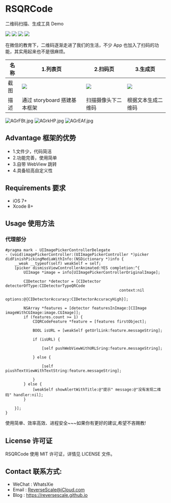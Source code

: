 # RSQRCode
二维码扫描、生成工具 Demo

![](https://img.shields.io/badge/platform-iOS-red.svg) 
![](https://img.shields.io/badge/language-Objective--C-orange.svg) 
![](https://img.shields.io/badge/download-791K-brightgreen.svg)
![](https://img.shields.io/badge/license-MIT%20License-brightgreen.svg) 

在微信的教育下，二维码逐渐走进了我们的生活，不少 App 也加入了扫码的功能，其实用起来也不是很麻烦。

| 名称 |1.列表页 |2.扫码页 |3.生成页 
| ------------- | ------------- | ------------- | ------------- | 
| 截图 | ![](https://s2.ax1x.com/2019/03/23/AGrEAf.jpg) | ![](https://s2.ax1x.com/2019/03/23/AGrkHP.jpg) | ![](https://s2.ax1x.com/2019/03/23/AGrFBt.jpg) | 
| 描述 | 通过 storyboard 搭建基本框架 | 扫描摄像头下二维码 | 根据文本生成二维码 |

![AGrFBt.jpg](https://s2.ax1x.com/2019/03/23/AGrFBt.jpg)
![AGrkHP.jpg](https://s2.ax1x.com/2019/03/23/AGrkHP.jpg)
![AGrEAf.jpg](https://s2.ax1x.com/2019/03/23/AGrEAf.jpg)

## Advantage 框架的优势
* 1.文件少，代码简洁
* 2.功能完善，使用简单
* 3.自带 WebView 跳转
* 4.具备较高自定义性


## Requirements 要求
* iOS 7+
* Xcode 8+


## Usage 使用方法
### 代理部分
```
#pragma mark - UIImagePickerControllerDelegate
- (void)imagePickerController:(UIImagePickerController *)picker didFinishPickingMediaWithInfo:(NSDictionary *)info {
    __weak __typeof(self) weakSelf = self;
    [picker dismissViewControllerAnimated:YES completion:^{
        UIImage *image = info[UIImagePickerControllerOriginalImage];
        
        CIDetector *detector = [CIDetector detectorOfType:CIDetectorTypeQRCode
                                                  context:nil
                                                  options:@{CIDetectorAccuracy:CIDetectorAccuracyHigh}];
        
        NSArray *features = [detector featuresInImage:[CIImage imageWithCGImage:image.CGImage]];
        if (features.count >= 1) {
            CIQRCodeFeature *feature = [features firstObject];
            
            BOOL isURL = [weakSelf getUrlLink:feature.messageString];
            
            if (isURL) {
                
                [self pushWebViewWithURLSring:feature.messageString];
                
            } else {
                
                [self piushTextViewWithTextString:feature.messageString];
                
            }
        } else {
            [weakSelf showAlertWithTitle:@"提示" message:@"没有发现二维码" handler:nil];
        }
        
    }];
}
```

使用简单、效率高效、进程安全~~~如果你有更好的建议,希望不吝赐教!


## License 许可证
RSQRCode 使用 MIT 许可证，详情见 LICENSE 文件。


## Contact 联系方式:
* WeChat : WhatsXie
* Email : ReverseScale@iCloud.com
* Blog : https://reversescale.github.io
